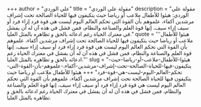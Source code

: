 +++
author = "علي الوردي"
title = "مقولة علي الوردي"
description = "مقولة علي الوردي: هيئوا للأطفال ملاعب أو رياضا حيث يتكيفون فيها للحياة الصالحة تحت إشراف مرشدين أكفاء، علموهم بأن القوة التي تحكم العالم اليوم ليست هي قوة فرد إزاء فرد أو سيف إزاء سيف، إنها قوة العلم والصناعة والنظام، فمن فشل في هذه آن له أن يفشل في معترك الحياة رغم ادعائه بالحق و تظاهره بالمثل العليا."
quote = '''هيئوا للأطفال ملاعب أو رياضا حيث يتكيفون فيها للحياة الصالحة تحت إشراف مرشدين أكفاء، علموهم بأن القوة التي تحكم العالم اليوم ليست هي قوة فرد إزاء فرد أو سيف إزاء سيف، إنها قوة العلم والصناعة والنظام، فمن فشل في هذه آن له أن يفشل في معترك الحياة رغم ادعائه بالحق و تظاهره بالمثل العليا.'''
slug = "هيئوا-للأطفال-ملاعب-أو-رياضا-حيث-يتكيفون-فيها-للحياة-الصالحة-تحت-إشراف-مرشدين-أكفاء،-علموهم-بأن-القوة-التي-تحكم-العالم-اليوم-ليست-هي-قوة-فرد"
+++
هيئوا للأطفال ملاعب أو رياضا حيث يتكيفون فيها للحياة الصالحة تحت إشراف مرشدين أكفاء، علموهم بأن القوة التي تحكم العالم اليوم ليست هي قوة فرد إزاء فرد أو سيف إزاء سيف، إنها قوة العلم والصناعة والنظام، فمن فشل في هذه آن له أن يفشل في معترك الحياة رغم ادعائه بالحق و تظاهره بالمثل العليا.
